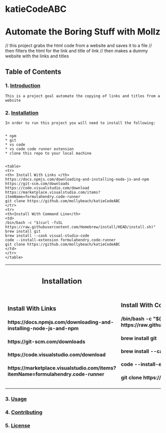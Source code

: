 # katieCodeABC

# Automate the Boring Stuff with Mollz
// this project grabs the html code from a website and saves it to a file
// then filters the html for the link and title of link
// then makes a dummy website with the links and titles
## Table of Contents
### 1. [Introduction](#introduction)
    This is a project goal automate the copying of links and titles from a website


### 2. [Installation](#installation)
    In order to run this project you will need to install the following:


    * npm
    * git
    * vs code
    * vs code code runner extension
    * clone this repo to your local machine


    <table>
    <tr>
    <th> Install With Links </th>
    https://docs.npmjs.com/downloading-and-installing-node-js-and-npm
    https://git-scm.com/downloads
    https://code.visualstudio.com/download
    https://marketplace.visualstudio.com/items?itemName=formulahendry.code-runner
    git clone https://github.com/mollybeach/katieCodeABC
    </tr>
    <tr>
    <th>Install With Command Line</th>
    <td>
    /bin/bash -c "$(curl -fsSL https://raw.githubusercontent.com/Homebrew/install/HEAD/install.sh)"
    brew install git
    brew install --cask visual-studio-code
    code --install-extension formulahendry.code-runner
    git clone https://github.com/mollybeach/katieCodeABC
    </td>
    </tr>
    </table>

  <table>
<th><h2>Installation</h3></th>
<tr>
<td>
    <h3> Install With Links </h3>
    <h4>https://docs.npmjs.com/downloading-and-installing-node-js-and-npm</h4> 
    <h4>https://git-scm.com/downloads</h4>
    <h4>https://code.visualstudio.com/download</h4>
    <h4>https://marketplace.visualstudio.com/items?itemName=formulahendry.code-runner</h4>
</td>

<td>
    <h3>Install With Command Line</h3>
    <h4>/bin/bash -c "$(curl -fsSL https://raw.githubusercontent.com/Homebrew/install/HEAD/install.sh)"</h4>
    <h4>brew install git</h4>
    <h4>brew install --cask visual-studio-code</h4>
    <h4>code --install-extension formulahendry.code-runner</h4>
    <h4>git clone https://github.com/mollybeach/katieCodeABC </h4>
</td>

</table>
   

### 3. [Usage](#usage)
### 4. [Contributing](#contributing)
### 5. [License](#license)
